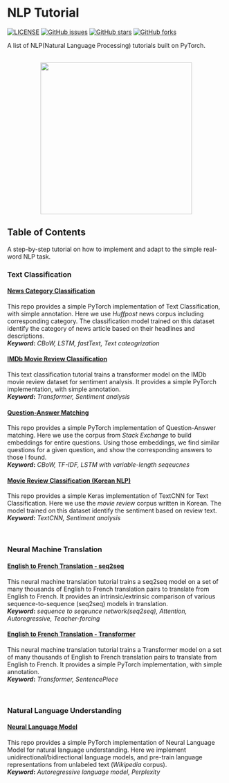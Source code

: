# NLP Tutorial
[![LICENSE](https://img.shields.io/github/license/lyeoni/nlp-tutorial?style=flat-square)](https://github.com/lyeoni/nlp-tutorial/blob/master/LICENSE)
[![GitHub issues](https://img.shields.io/github/issues/lyeoni/nlp-tutorial?style=flat-square)](https://github.com/lyeoni/nlp-tutorial/issues)
[![GitHub stars](https://img.shields.io/github/stars/lyeoni/nlp-tutorial?style=flat-square&color=important)](https://github.com/lyeoni/nlp-tutorial/stargazers)
[![GitHub forks](https://img.shields.io/github/forks/lyeoni/nlp-tutorial?style=flat-square&color=blueviolet)](https://github.com/lyeoni/nlp-tutorial/network/members)

A list of NLP(Natural Language Processing) tutorials built on PyTorch.
<br><br>
<p align="center">
<img width="350" src="https://raw.githubusercontent.com/pytorch/pytorch/master/docs/source/_static/img/pytorch-logo-dark.png"  align="middle">
</p>

## Table of Contents
A step-by-step tutorial on how to implement and adapt to the simple real-word NLP task.


### Text Classification

#### [News Category Classification](https://github.com/lyeoni/nlp-tutorial/tree/master/news-category-classifcation)
This repo provides a simple PyTorch implementation of Text Classification, with simple annotation. Here we use _Huffpost_ news corpus including corresponding category. The classification model trained on this dataset identify the category of news article based on their headlines and descriptions.
<br>**_Keyword_:** _CBoW, LSTM, fastText, Text cateogrization_<br>

#### [IMDb Movie Review Classification](https://github.com/lyeoni/nlp-tutorial/tree/master/text-classification-transformer)
This text classification tutorial trains a transformer model on the IMDb movie review dataset for sentiment analysis. It provides a simple PyTorch implementation, with simple annotation.
<br>**_Keyword_:** _Transformer, Sentiment analysis_<br>

#### [Question-Answer Matching](https://github.com/lyeoni/nlp-tutorial/tree/master/question-answer-matching)
This repo provides a simple PyTorch implementation of Question-Answer matching. Here we use the corpus from _Stack Exchange_ to build embeddings for entire questions. Using those embeddings, we find similar questions for a given question, and show the corresponding answers to those I found.
<br>**_Keyword_:** _CBoW, TF-IDF, LSTM with variable-length seqeucnes_<br>

#### [Movie Review Classification (Korean NLP)](https://github.com/lyeoni/nlp-tutorial/tree/master/movie-rating-classification)
This repo provides a simple Keras implementation of TextCNN for Text Classification. Here we use the _movie review_ corpus written in Korean. The model trained on this dataset identify the sentiment based on review text.
<br>**_Keyword_:** _TextCNN, Sentiment analysis_<br>

<br>

### Neural Machine Translation
#### [English to French Translation - seq2seq](https://github.com/lyeoni/nlp-tutorial/tree/master/neural-machine-translation)
This neural machine translation tutorial trains a seq2seq model on a set of many thousands of English to French translation pairs to translate from English to French. It provides an intrinsic/extrinsic comparison of various sequence-to-sequence (seq2seq) models in translation.
<br>**_Keyword_:** _sequence to seqeunce network(seq2seq), Attention, Autoregressive, Teacher-forcing_<br>

#### [English to French Translation - Transformer](https://github.com/lyeoni/nlp-tutorial/tree/master/translation-transformer)
This neural machine translation tutorial trains a Transformer model on a set of many thousands of English to French translation pairs to translate from English to French. It provides a simple PyTorch implementation, with simple annotation.
<br>**_Keyword_:** _Transformer, SentencePiece_<br>

<br>

### Natural Language Understanding
#### [Neural Language Model](https://github.com/lyeoni/pretraining-for-language-understanding)
This repo provides a simple PyTorch implementation of Neural Language Model for natural language understanding. Here we implement unidirectional/bidirectional language models, and pre-train language representations from unlabeled text (_Wikipedia_ corpus).
<br>**_Keyword_:** _Autoregressive language model, Perplexity_<br>